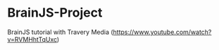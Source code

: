 # BrainJS-Project
BrainJS tutorial with Travery Media (https://www.youtube.com/watch?v=RVMHhtTqUxc) 
